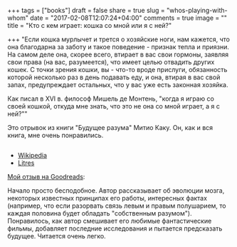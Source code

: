 +++
tags = ["books"]
draft = false
share = true
slug = "whos-playing-with-whom"
date = "2017-02-08T12:07:24+04:00"
comments = true
image = ""
title = "Кто с кем играет: кошка со мной или я с ней?"

+++
"Если кошка мурлычет и трется о хозяйские ноги, нам кажется, что она благодарна за заботу и такое поведение - признак тепла и приязни. На самом деле она, скорее всего, втирает в вас свои гормоны, заявляя свои права (на вас, разумеется), что имеет целью отвадить других кошек. С точки зрения кошки, вы - что-то вроде прислуги, обязанность которой несколько раз в день подавать еду, и она, втирая в вас свой запах, предупреждает остальных, что у вас уже есть законная хозяйка.

Как писал в XVI в. философ Мишель де Монтень, "когда я играю со своей кошкой, откуда мне знать, что это не она со мной играет, а я с ней?""

Это отрывок из книги "Будущее разума" Митио Каку. Он, как и вся книга, мне очень понравились.

<img class="img-rounded" src="/images/posts/2017-02-08-whos-playing-with-whom/fom_cover.jpg" alt="" title="Будущее разума"/>

- [Wikipedia](https://ru.wikipedia.org/wiki/%D0%91%D1%83%D0%B4%D1%83%D1%89%D0%B5%D0%B5_%D1%80%D0%B0%D0%B7%D1%83%D0%BC%D0%B0_(%D0%BA%D0%BD%D0%B8%D0%B3%D0%B0))
- [Litres](https://www.litres.ru/mitio-kaku/buduschee-razuma/chitat-onlayn/)

[Мой отзыв на Goodreads](https://www.goodreads.com/review/show/1558056645):

Начало просто бесподобное. Автор рассказывает об эволюции мозга, некоторых известных принципах его работы, интересных фактах (например, что если разорвать связь левым и правым полушарием, то каждая половина будет обладать "собственным разумом").
Понравилось, как автор смешивает его любимые фантастические фильмы, добавляет последние исследования и пытается предсказать будущее.
Читается очень легко.
